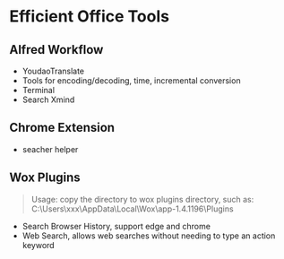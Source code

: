 # Efficient Office Tools

## Alfred Workflow

- YoudaoTranslate
- Tools for encoding/decoding, time, incremental conversion
- Terminal
- Search Xmind

## Chrome Extension

- seacher helper

## Wox Plugins

> Usage: copy the directory to wox plugins directory, such as: C:\Users\xxx\AppData\Local\Wox\app-1.4.1196\Plugins

- Search Browser History, support edge and chrome
- Web Search, allows web searches without needing to type an action keyword
